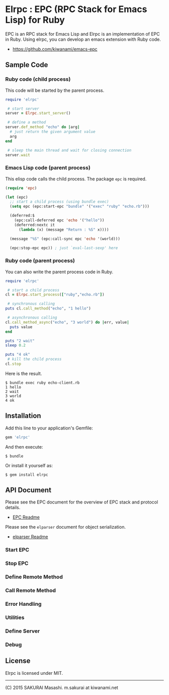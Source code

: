 # Elrpc : EPC (RPC Stack for Emacs Lisp) for Ruby

EPC is an RPC stack for Emacs Lisp and Elrpc is an implementation of EPC in Ruby.
Using elrpc, you can develop an emacs extension with Ruby code.

- https://github.com/kiwanami/emacs-epc

## Sample Code

### Ruby code (child process)

This code will be started by the parent process.

```ruby
require 'elrpc'

 # start server
server = Elrpc.start_server()

 # define a method
server.def_method "echo" do |arg|
  # just return the given argument value
  arg
end

 # sleep the main thread and wait for closing connection
server.wait
```

### Emacs Lisp code (parent process)

This elisp code calls the child process.
The package `epc` is required.

```el
(require 'epc)

(let (epc)
  ;; start a child process (using bundle exec)
  (setq epc (epc:start-epc "bundle" '("exec" "ruby" "echo.rb")))

  (deferred:$
    (epc:call-deferred epc 'echo '("hello"))
    (deferred:nextc it 
      (lambda (x) (message "Return : %S" x))))

  (message "%S" (epc:call-sync epc 'echo '(world)))

  (epc:stop-epc epc)) ; just `eval-last-sexp' here
```

### Ruby code (parent process)

You can also write the parent process code in Ruby.

```ruby
require 'elrpc'

 # start a child process
cl = Elrpc.start_process(["ruby","echo.rb"])

 # synchronous calling
puts cl.call_method("echo", "1 hello")

 # asynchronous calling
cl.call_method_async("echo", "3 world") do |err, value|
  puts value
end

puts "2 wait"
sleep 0.2

puts "4 ok"
 # kill the child process
cl.stop
```

Here is the result.

```
$ bundle exec ruby echo-client.rb
1 hello
2 wait
3 world
4 ok
```

## Installation

Add this line to your application's Gemfile:

```ruby
gem 'elrpc'
```

And then execute:

    $ bundle

Or install it yourself as:

    $ gem install elrpc

## API Document

Please see the EPC document for the overview of EPC stack and protocol details.

- [EPC Readme](https://github.com/kiwanami/emacs-epc)

Please see the `elparser` document for object serialization.

- [elparser Readme](https://github.com/kiwanami/ruby-elparser)

### Start EPC

### Stop EPC

### Define Remote Method

### Call Remote Method

### Error Handling

### Utilities

### Define Server

### Debug

## License

Elrpc is licensed under MIT.

----
(C) 2015 SAKURAI Masashi. m.sakurai at kiwanami.net
